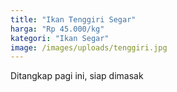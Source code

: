 ```yaml
---
title: "Ikan Tenggiri Segar"
harga: "Rp 45.000/kg"
kategori: "Ikan Segar"
image: /images/uploads/tenggiri.jpg
---
```


Ditangkap pagi ini, siap dimasak
